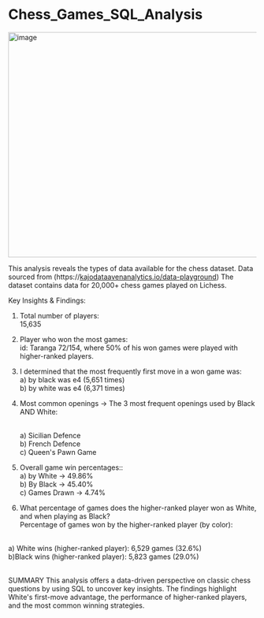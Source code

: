 # Chess_Games_SQL_Analysis
<img width="817" height="457" alt="image" src="https://github.com/user-attachments/assets/d6b8f36d-b848-487b-b1a4-a2e697fecc60" />

This analysis reveals the types of data available for the chess dataset.
Data sourced from (https://[kajodataavenanalytics.io/data-playground](https://kajodata.mailingr.co/dashboard/products/prod_ORUMgGefoYHZVf?tab=resources&resource=a5e217e5-2aee-46c3-9a2e-0937057633e6)) 
The dataset contains data for 20,000+ chess games played on Lichess.

Key Insights & Findings:

1. Total number of players:
<br/> 15,635

2. Player who won the most games:
<br/> id: Taranga 72/154, where 50% of his won games were played with higher-ranked players. 

3. I determined that the most frequently first move in a won game was:
   <br/> a) by black was e4 (5,651 times)
   <br/> b) by white was e4 (6,371 times)


4. Most common openings -> The 3 most frequent openings used by Black AND White:

   <br/>  a) Sicilian Defence
   <br/>  b) French Defence
   <br/>  c) Queen's Pawn Game
  
5. Overall game win percentages::
<br/>  a) by White -> 49.86%
<br/>  b) By Black -> 45.40%
<br/>  c) Games Drawn -> 4.74%


6. What percentage of games does the higher-ranked player won as White, and when playing as Black?
<br/>  Percentage of games won by the higher-ranked player (by color):

<br/>  a) White wins (higher-ranked player): 6,529 games (32.6%) 
<br/>  b)Black wins (higher-ranked player): 5,823 games (29.0%)


<br/> SUMMARY
This analysis offers a data-driven perspective on classic chess questions by using SQL to uncover key insights. The findings highlight White's first-move advantage, the performance of higher-ranked players, and the most common winning strategies.

